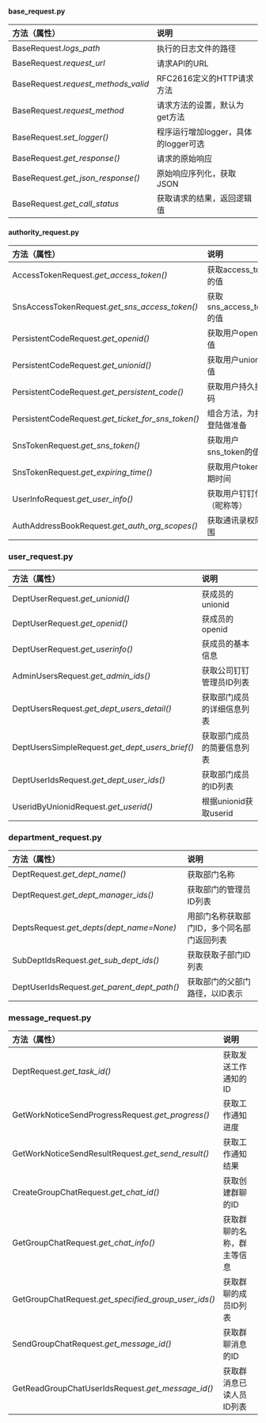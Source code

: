 #### base_request.py
方法（属性）|说明 
:---|:---
BaseRequest._logs_path_|执行的日志文件的路径
BaseRequest._request_url_|请求API的URL
BaseRequest._request_methods_valid_|RFC2616定义的HTTP请求方法
BaseRequest._request_method_|请求方法的设置，默认为get方法
BaseRequest._set_logger()_|程序运行增加logger，具体的logger可选
BaseRequest._get_response()_|请求的原始响应
BaseRequest._get_json_response()_|原始响应序列化，获取JSON
BaseRequest._get_call_status_|获取请求的结果，返回逻辑值

#### authority_request.py
方法（属性）|说明 
:---|:---
AccessTokenRequest._get_access_token()_|获取access_token的值
SnsAccessTokenRequest._get_sns_access_token()_|获取sns_access_token的值
PersistentCodeRequest._get_openid()_|获取用户openid的值
PersistentCodeRequest._get_unionid()_|获取用户unionid的值
PersistentCodeRequest._get_persistent_code()_|获取用户持久授权码
PersistentCodeRequest._get_ticket_for_sns_token()_|组合方法，为扫码登陆做准备
SnsTokenRequest._get_sns_token()_|获取用户sns_token的值
SnsTokenRequest._get_expiring_time()_|获取用户token过期时间
UserInfoRequest._get_user_info()_|获取用户钉钉信息（昵称等）
AuthAddressBookRequest._get_auth_org_scopes()_|获取通讯录权限范围

### user_request.py
方法（属性）|说明 
:---|:---
DeptUserRequest._get_unionid()_|获成员的unionid
DeptUserRequest._get_openid()_|获成员的openid
DeptUserRequest._get_userinfo()_|获成员的基本信息
AdminUsersRequest._get_admin_ids()_|获取公司钉钉管理员ID列表
DeptUsersRequest._get_dept_users_detail()_|获取部门成员的详细信息列表
DeptUsersSimpleRequest._get_dept_users_brief()_|获取部门成员的简要信息列表
DeptUserIdsRequest._get_dept_user_ids()_|获取部门成员的ID列表
UseridByUnionidRequest._get_userid()_|根据unionid获取userid

### department_request.py
方法（属性）|说明 
:---|:---
DeptRequest._get_dept_name()_|获取部门名称
DeptRequest._get_dept_manager_ids()_|获取部门的管理员ID列表
DeptsRequest._get_depts(dept_name=None)_|用部门名称获取部门ID，多个同名部门返回列表
SubDeptIdsRequest._get_sub_dept_ids()_|获取获取子部门ID列表
DeptUserIdsRequest._get_parent_dept_path()_|获取部门的父部门路径，以ID表示

### message_request.py
方法（属性）|说明 
:---|:---
DeptRequest._get_task_id()_|获取发送工作通知的ID
GetWorkNoticeSendProgressRequest._get_progress()_|获取工作通知进度
GetWorkNoticeSendResultRequest._get_send_result()_|获取工作通知结果
CreateGroupChatRequest._get_chat_id()_|获取创建群聊的ID
GetGroupChatRequest._get_chat_info()_|获取群聊的名称，群主等信息
GetGroupChatRequest._get_specified_group_user_ids()_|获取群聊的成员ID列表
SendGroupChatRequest._get_message_id()_|获取群聊消息的ID
GetReadGroupChatUserIdsRequest._get_message_id()_|获取群消息已读人员ID列表
